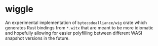 # wiggle

An experimental implementation of `bytecodealliance/wig` crate which
generates Rust bindings from `*.witx` that are meant to be more idiomatic
and hopefully allowing for easier polyfilling between different WASI
snapshot versions in the future.
